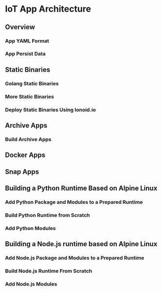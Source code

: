 # IoT App Architecture
## Overview
### App YAML Format
### App Persist Data
## Static Binaries
### Golang Static Binaries
### More Static Binaries
### Deploy Static Binaries Using Ionoid.io
## Archive Apps
### Build Archive Apps
## Docker Apps
## Snap Apps
## Building a Python Runtime Based on Alpine Linux
### Add Python Package and Modules to a Prepared Runtime
### Build Python Runtime from Scratch
### Add Python Modules
## Building a Node.js runtime based on Alpine Linux
### Add Node.js Package and Modules to a Prepared Runtime
### Build Node.js Runtime From Scratch
### Add Node.js Modules

